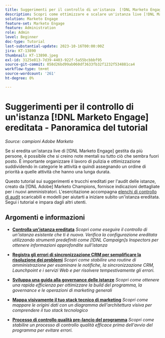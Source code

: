```yaml
---
title: Suggerimenti per il controllo di un'istanza  [!DNL Marketo Engage]  ereditata
description: Scopri come ottimizzare e scalare un'istanza live [!DNL Marketo Engage]  ereditata.
solution: Marketo Engage
feature-set: Marketo Engage
feature: Administration
role: Admin
level: Beginner
doc-type: Tutorial
last-substantial-update: 2023-10-16T00:00:00Z
jira: KT-13890
thumbnail: KT-13890.jpeg
exl-id: 3125e813-7d39-4403-922f-5a55bcbbbf95
source-git-commit: 058d26bd99ab060df3633fb32f1232f534881ca4
workflow-type: tm+mt
source-wordcount: '261'
ht-degree: 0%

---
```


# Suggerimenti per il controllo di un&#39;istanza [!DNL Marketo Engage] ereditata - Panoramica del tutorial

*Source: campioni Adobe Marketo*

Se si eredita un&#39;istanza live di [!DNL Marketo Engage] gestita da più persone, è possibile che si creino note mentali su tutto ciò che sembra fuori posto. È importante organizzare il lavoro di pulizia e ottimizzazione suddividendo in categorie le attività e quindi assegnando un ordine di priorità a quelle attività che hanno una lunga durata.

Questo tutorial sui suggerimenti e trucchi ereditati per l&#39;audit delle istanze, creato da [!DNL Adobe] Marketo Champions, fornisce indicazioni dettagliate per i nuovi amministratori. L&#39;esercitazione accompagna [elenchi di controllo di audit](https://experienceleague.adobe.com/docs/marketo/using/getting-started-with-marketo/inheriting-a-marketo-engage-instance/where-to-start.html) scaricabili e modelli per aiutarti a iniziare subito un&#39;istanza ereditata. Segui i tutorial e impara dagli altri utenti.

## Argomenti e informazioni

* **[Controlla un&#39;istanza ereditata](/help/marketo-tutorial-inherited-instance/audit-an-inherted-instance.md)**
  *Scopri come eseguire il controllo di un&#39;istanza esistente che ti è nuova. Verifica la configurazione ereditata utilizzando strumenti predefiniti come [!DNL Campaign]s Inspectors per ottenere informazioni approfondite sull&#39;istanza*

* **[Registra gli errori di sincronizzazione CRM per semplificare la risoluzione dei problemi](/help/marketo-tutorial-inherited-instance/log-crm-sync-errors-for-easy-troubleshooting.md)**
  *Scopri come stabilire una routine di amministrazione per esaminare le notifiche, la sincronizzazione CRM, Launchpoint e i servizi Web e per risolvere tempestivamente gli errori.*

* **[Sviluppa una guida alla governance delle istanze](/help/marketo-tutorial-inherited-instance/develop-an-instance-governance-guide.md)**
  *Scopri come ottenere una rapida efficienza per ottimizzare la build del programma, la governance e le operazioni di marketing generali*

* **[Mappa visivamente il tuo stack tecnico di marketing](/help/marketo-tutorial-inherited-instance/create-a-visual-data-flow-diagram.md)**
  *Scopri come mappare le origini dati con un diagramma dell&#39;architettura visiva per comprendere il tuo stack tecnologico*

* **[Processo di controllo qualità pre-lancio del programma](/help/marketo-tutorial-inherited-instance/essential-program-pre-launch-qa.md)**
  *Scopri come stabilire un processo di controllo qualità efficace prima dell&#39;avvio del programma per evitare errori.*
